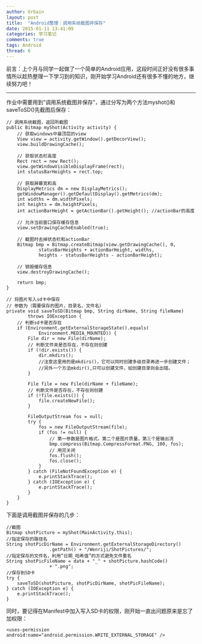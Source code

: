 ```yaml
---
author: Urbain
layout: post
title:  "Android整理：调用系统截图并保存"
date: 2015-01-11 13:41:09
categories: 学习笔记
comments: true
tags: Android
thread: 6
---
```


前言：上个月与同学一起做了一个简单的Android应用，这段时间正好没有很多事情所以趁热整理一下学习到的知识，刚开始学习Android还有很多不懂的地方，继续努力吧！

---

作业中需要用到“调用系统截图并保存”，通过分写为两个方法myshot()和saveToSD()先截图后保存：

	// 调用系统截图，返回所截图
	public Bitmap myShot(Activity activity) {
		// 获取windows中最顶层的view
		View view = activity.getWindow().getDecorView();
		view.buildDrawingCache();

		// 获取状态栏高度
		Rect rect = new Rect();
		view.getWindowVisibleDisplayFrame(rect);
		int statusBarHeights = rect.top;

		// 获取屏幕宽和高
		DisplayMetrics dm = new DisplayMetrics();
		getWindowManager().getDefaultDisplay().getMetrics(dm);
		int widths = dm.widthPixels;
		int heights = dm.heightPixels;
		int actionBarHeight = getActionBar().getHeight(); //actionBar的高度

		// 允许当前窗口保存缓存信息
		view.setDrawingCacheEnabled(true);

		// 截图时去掉状态栏和actionBar
		Bitmap bmp = Bitmap.createBitmap(view.getDrawingCache(), 0,
				statusBarHeights + actionBarHeight, widths,
				heights - statusBarHeights - actionBarHeight);

		// 销毁缓存信息
		view.destroyDrawingCache();

		return bmp;
	}

	// 将图片写入sd卡中保存
	// 参数为（需要保存的图片，目录名，文件名）
	private void saveToSD(Bitmap bmp, String dirName, String fileName)
			throws IOException {
		// 判断sd卡是否存在
		if (Environment.getExternalStorageState().equals(
				Environment.MEDIA_MOUNTED)) {
			File dir = new File(dirName);
			// 判断文件夹是否存在，不存在则创建
			if (!dir.exists()) {
				dir.mkdirs();
				//注意这里用的是mkdirs()，它可以同时创建多级目录再进一步创建文件；
				//另外一个方法mkdir(),只可以创建文件，如创建目录则会出错。
			}

			File file = new File(dirName + fileName);
			// 判断文件是否存在，不存在则创建
			if (!file.exists()) {
				file.createNewFile();
			}

			FileOutputStream fos = null;
			try {
				fos = new FileOutputStream(file);
				if (fos != null) {
					// 第一参数是图片格式，第二个是图片质量，第三个是输出流
					bmp.compress(Bitmap.CompressFormat.PNG, 100, fos);
					// 用完关闭
					fos.flush();
					fos.close();
				}
			} catch (FileNotFoundException e) {
				e.printStackTrace();
			} catch (IOException e) {
				e.printStackTrace();
			}
		}
	}

下面是调用截图并保存的几步：

	//截图
	Bitmap shotPicture = myShot(MainActivity.this);
	//指定保存的路径名
	String shotPicDirName = Environment.getExternalStorageDirectory()
					.getPath() + "/Wenriji/ShotPictures/";
	//指定保存的文件名，利用“日期_哈希值”的方式避免文件重名
	String shotPicFileName = date + "_" + shotPicture.hashCode()
					+ ".png";
	//保存到SD卡
	try {
		saveToSD(shotPicture, shotPicDirName, shotPicFileName);
	} catch (IOException e) {
		e.printStackTrace();
	}

同时，要记得在Manifest中加入写入SD卡的权限，刚开始一直出问题原来是忘了加权限：

	<uses-permission android:name="android.permission.WRITE_EXTERNAL_STORAGE" />

